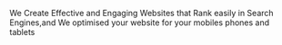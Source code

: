   We Create Effective and Engaging Websites that Rank easily in Search Engines,and We optimised your website for your mobiles phones and tablets
